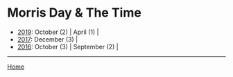 # Morris Day & The Time

  * [2019](./morris-day-the-time-2019.md): 
      October (2) | 
      April (1) | 
  * [2017](./morris-day-the-time-2017.md): 
      December (3) | 
  * [2016](./morris-day-the-time-2016.md): 
      October (3) | 
      September (2) | 

----

[Home](../)
